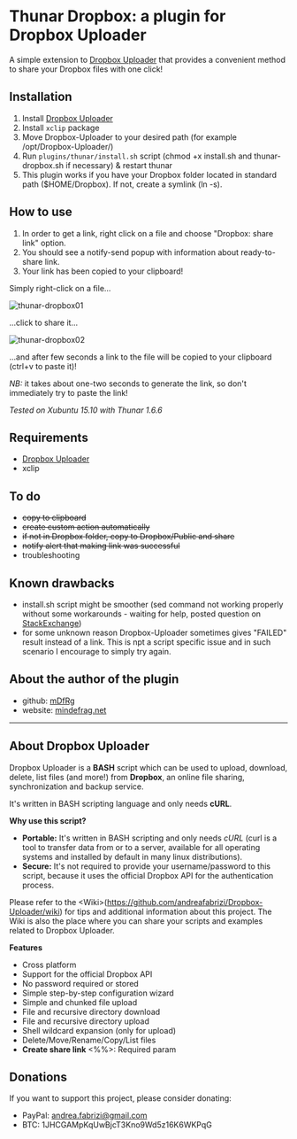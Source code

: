 # Thunar Dropbox: a plugin for Dropbox Uploader

A simple extension to [Dropbox Uploader](https://github.com/andreafabrizi/Dropbox-Uploader) that provides a convenient method to share your Dropbox files with one click!

## Installation

1. Install [Dropbox Uploader](https://github.com/andreafabrizi/Dropbox-Uploader)
2. Install `xclip` package
3. Move Dropbox-Uploader to your desired path (for example /opt/Dropbox-Uploader/)
4. Run `plugins/thunar/install.sh` script (chmod +x install.sh and thunar-dropbox.sh if necessary) & restart thunar
5. This plugin works if you have your Dropbox folder located in standard path ($HOME/Dropbox). If not, create a symlink (ln -s).

## How to use

1. In order to get a link, right click on a file and choose "Dropbox: share link" option.
2. You should see a notify-send popup with information about ready-to-share link.
3. Your link has been copied to your clipboard!

Simply right-click on a file...

![thunar-dropbox01](https://cloud.githubusercontent.com/assets/11591703/14191395/f833afda-f797-11e5-96db-b779e1919248.jpg)

...click to share it...


![thunar-dropbox02](https://cloud.githubusercontent.com/assets/11591703/14191398/f856abc0-f797-11e5-9b14-93e5b75411a1.jpg)

...and after few seconds a link to the file will be copied to your clipboard (ctrl+v to paste it)!

_NB:_ it takes about one-two seconds to generate the link, so don't immediately try to paste the link!

_Tested on Xubuntu 15.10 with Thunar 1.6.6_

## Requirements

* [Dropbox Uploader](https://github.com/andreafabrizi/Dropbox-Uploader)
* xclip

## To do

* ~~copy to clipboard~~
* ~~create custom action automatically~~
* ~~if not in Dropbox folder, copy to Dropbox/Public and share~~
* ~~notify alert that making link was successful~~
* troubleshooting

## Known drawbacks

* install.sh script might be smoother (sed command not working properly without some workarounds - waiting for help, posted question on [StackExchange](http://unix.stackexchange.com/questions/273366/sed-cannot-insert-if-a-file-ends-with-empty-line))
* for some unknown reason Dropbox-Uploader sometimes gives "FAILED" result instead of a link. This is npt a script specific issue and in such scenario I encourage to simply try again.

## About the author of the plugin

* github: [mDfRg](https://github.com/mDfRg)
* website: [mindefrag.net](http://mindefrag.net/)

---

## About Dropbox Uploader

Dropbox Uploader is a **BASH** script which can be used to upload, download, delete, list files (and more!) from **Dropbox**, an online file sharing, synchronization and backup service. 

It's written in BASH scripting language and only needs **cURL**.

**Why use this script?**

* **Portable:** It's written in BASH scripting and only needs *cURL* (curl is a tool to transfer data from or to a server, available for all operating systems and installed by default in many linux distributions).
* **Secure:** It's not required to provide your username/password to this script, because it uses the official Dropbox API for the authentication process. 

Please refer to the &lt;Wiki&gt;(https://github.com/andreafabrizi/Dropbox-Uploader/wiki) for tips and additional information about this project. The Wiki is also the place where you can share your scripts and examples related to Dropbox Uploader.

**Features**

* Cross platform
* Support for the official Dropbox API
* No password required or stored
* Simple step-by-step configuration wizard
* Simple and chunked file upload
* File and recursive directory download
* File and recursive directory upload
* Shell wildcard expansion (only for upload)
* Delete/Move/Rename/Copy/List files
* **Create share link**
<%%>: Required param


## Donations

 If you want to support this project, please consider donating:
 * PayPal: andrea.fabrizi@gmail.com
 * BTC: 1JHCGAMpKqUwBjcT3Kno9Wd5z16K6WKPqG
